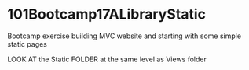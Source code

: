 # 101Bootcamp17ALibraryStatic
Bootcamp exercise building MVC website and starting with some simple static pages


LOOK AT the Static FOLDER at the same level as Views folder
